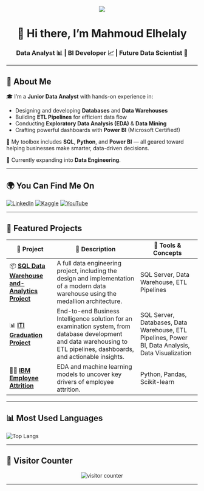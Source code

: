 <!-- Banner -->
<p align="center">
  <img src="https://capsule-render.vercel.app/api?type=waving&color=0E76A8&height=200&section=header&text=Mahmoud%20Elhelaly&fontSize=40&fontColor=ffffff"/>
</p>

<h1 align="center">👋 Hi there, I’m Mahmoud Elhelaly</h1>
<h3 align="center">Data Analyst 📊 | BI Developer 📈 | Future Data Scientist 🤖</h3>

---

## 💫 About Me

🎓 I’m a **Junior Data Analyst** with hands-on experience in:

- Designing and developing **Databases** and **Data Warehouses**
- Building **ETL Pipelines** for efficient data flow
- Conducting **Exploratory Data Analysis (EDA)** & **Data Mining**
- Crafting powerful dashboards with **Power BI** (Microsoft Certified!)

🧰 My toolbox includes **SQL**, **Python**, and **Power BI** — all geared toward helping businesses make smarter, data-driven decisions.

🚀 Currently expanding into **Data Engineering**.

---

## 🌍 You Can Find Me On

[![LinkedIn](https://img.shields.io/badge/LinkedIn-%230077B5.svg?style=for-the-badge&logo=linkedin&logoColor=white)](https://www.linkedin.com/in/mahmoud--elhelaly/)
[![Kaggle](https://img.shields.io/badge/Kaggle-%23121011.svg?style=for-the-badge&logo=kaggle&logoColor=white)](https://www.kaggle.com/mahmoudelhelaly)
[![YouTube](https://img.shields.io/badge/YouTube-%23FF0000.svg?style=for-the-badge&logo=YouTube&logoColor=white)](https://www.youtube.com/@mahmoudelhelaly3522)

---

## 📌 Featured Projects

| 💼 Project                      | 📝 Description | 🧰 Tools & Concepts |
|---------------------------------|----------------|--------------------|
| 📦 [**SQL Data Warehouse and-Analytics Project**](https://github.com/MGmahmoud/SQL-Data-Warehouse-Project) | A full data engineering project, including the design and implementation of a modern data warehouse using the medallion architecture. | SQL Server, Data Warehouse, ETL Pipelines |
| 📊 [**ITI Graduation Project**](https://github.com/MGmahmoud/ITI-Graduation-Project) | End-to-end Business Intelligence solution for an examination system, from database development and data warehousing to ETL pipelines, dashboards, and actionable insights. | SQL Server, Databases, Data Warehouse, ETL Pipelines, Power BI, Data Analysis, Data Visualization |
| 👩‍💼 [**IBM Employee Attrition**](https://github.com/MGmahmoud/Data-Analysis-Visualization-Projects/tree/main/Python/01-IBM-Employee-Attrition-EDA) | EDA and machine learning models to uncover key drivers of employee attrition. | Python, Pandas, Scikit-learn |

---

## 📊 Most Used Languages

![Top Langs](https://github-readme-stats.vercel.app/api/top-langs/?username=MGmahmoud&theme=dark&hide_border=false&layout=compact)

---

## 👣 Visitor Counter

<p align="center">
  <img src="https://profile-counter.glitch.me/MGmahmoud/count.svg" alt="visitor counter"/>
</p>

---
